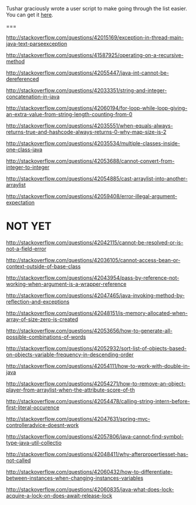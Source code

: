 Tushar graciously wrote a user script to make going through the list easier. You can get it [here](https://github.com/tusharjadhav219/Userscript-for-delete-candidates).

===

http://stackoverflow.com/questions/42015169/exception-in-thread-main-java-text-parseexception

http://stackoverflow.com/questions/41587925/operating-on-a-recursive-method

http://stackoverflow.com/questions/42055447/java-int-cannot-be-dereferenced

http://stackoverflow.com/questions/42033351/string-and-integer-concatenation-in-java

http://stackoverflow.com/questions/42060194/for-loop-while-loop-giving-an-extra-value-from-string-length-counting-from-0

http://stackoverflow.com/questions/42035551/when-equals-always-returns-true-and-hashcode-always-returns-0-why-map-size-is-2

http://stackoverflow.com/questions/42035534/multiple-classes-inside-one-class-java

http://stackoverflow.com/questions/42053688/cannot-convert-from-integer-to-integer

http://stackoverflow.com/questions/42054885/cast-arraylist-into-another-arraylist

http://stackoverflow.com/questions/42059408/error-illegal-argument-expectation

NOT YET
=====

http://stackoverflow.com/questions/42042115/cannot-be-resolved-or-is-not-a-field-error

http://stackoverflow.com/questions/42036105/cannot-access-bean-or-context-outside-of-base-class

http://stackoverflow.com/questions/42043954/pass-by-reference-not-working-when-argument-is-a-wrapper-reference

http://stackoverflow.com/questions/42047465/java-invoking-method-by-reflection-and-exceptions

http://stackoverflow.com/questions/42048151/is-memory-allocated-when-array-of-size-zero-is-created

http://stackoverflow.com/questions/42053656/how-to-generate-all-possible-combinations-of-words

http://stackoverflow.com/questions/42052932/sort-list-of-objects-based-on-objects-variable-frequency-in-descending-order

http://stackoverflow.com/questions/42054111/how-to-work-with-double-in-java

http://stackoverflow.com/questions/42054271/how-to-remove-an-object-player-from-arraylist-when-the-attribute-score-of-th

http://stackoverflow.com/questions/42054478/calling-string-intern-before-first-literal-occurence

http://stackoverflow.com/questions/42047631/spring-mvc-controlleradvice-doesnt-work

http://stackoverflow.com/questions/42057806/java-cannot-find-symbol-type-java-util-collectio

http://stackoverflow.com/questions/42048411/why-afterpropertiesset-has-not-called

http://stackoverflow.com/questions/42060432/how-to-differentiate-between-instances-when-changing-instances-variables

http://stackoverflow.com/questions/42060835/java-what-does-lock-acquire-a-lock-on-does-await-release-lock